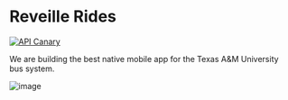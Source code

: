 # Reveille Rides
[![API Canary](https://github.com/Reveille-Rides/canary/actions/workflows/canary.yml/badge.svg)](https://github.com/Reveille-Rides/canary/actions/workflows/canary.yml)

We are building the best native mobile app for the Texas A&M University bus system.

![image](https://github.com/Reveille-Rides/ReveilleRides/assets/12686250/24bd445d-4f89-4fab-9e70-fd90d7d352c7)

